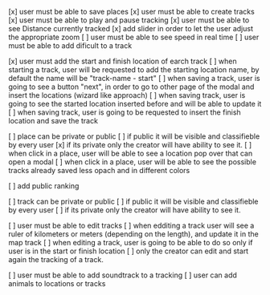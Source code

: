 [x] user must be able to save places
[x] user must be able to create tracks
[x] user must be able to play and pause tracking
[x] user must be able to see Distance currently tracked
[x] add  slider in order to let the user adjust the appropriate zoom
[ ] user must be able to see speed in real time
[ ] user must be able to add dificult to a track

[x] user must add the start and finish location of earch track
  [ ] when starting a track, user will be requested to add the starting location name, by default the name will be "track-name - start"
  [ ] when saving a track, user is going to see a button "next", in order to go to other page of the modal and insert the locations (wizard like approach)
  [ ] when saving track, user is going to see the started location inserted before and will be able to update it 
  [ ] when saving track, user is going to be requested to insert the finish location and  save the track
  
[ ] place can be private or public
  [ ] if public it will be visible and classifieble by every user
  [x] if its private only the creator will have ability to see it.
  [ ] when click in a place, user will be able to see a location pop over that can open a modal
  [ ] when click in a place, user will be able to see the possible tracks already saved less opach and in different colors
  
  
[ ] add public ranking

[ ] track can be private or public
  [ ] if public it will be visible and classifieble by every user
  [ ] if its private only the creator will have ability to see it.
  
  
[ ] user must be able to edit tracks
 [ ] when edditing a track user will see a ruler of kilometers or meters (depending on the length), and update it in the map track
 [ ] when editing a track, user is going to be able to do so only if user is in the start or finish location
 [ ] only the creator can edit and start again the tracking of a track.
 

[ ] user must be able to add soundtrack to a tracking
[ ] user can add animals to locations or tracks


